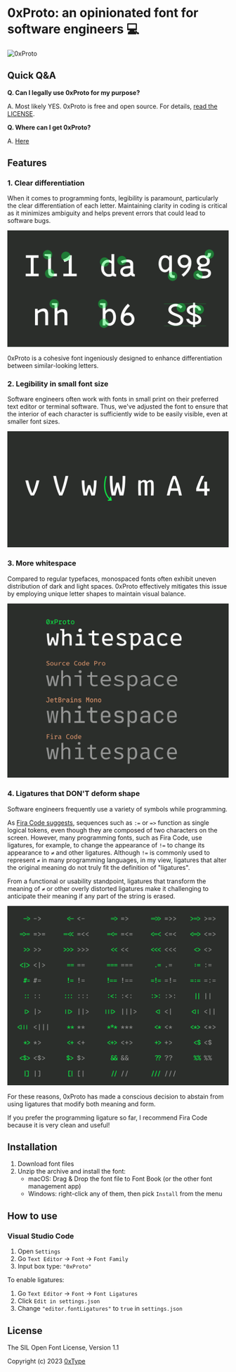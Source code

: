 # 0xProto: an opinionated font for software engineers 💻

![0xProto](./images/hero.gif)

## Quick Q&A

**Q. Can I legally use 0xProto for my purpose?**

A. Most likely YES. 0xProto is free and open source. For details, [read the LICENSE](./LICENSE).

**Q. Where can I get 0xProto?**

A. [Here](https://github.com/0xType/0xProto/releases)

## Features

### 1. Clear differentiation

When it comes to programming fonts, legibility is paramount, particularly the clear differentiation of each letter.
Maintaining clarity in coding is critical as it minimizes ambiguity and helps prevent errors that could lead to software bugs.

![Distinction](./images/distinction.png)

0xProto is a cohesive font ingeniously designed to enhance differentiation between similar-looking letters.

### 2. Legibility in small font size

Software engineers often work with fonts in small print on their preferred text editor or terminal software. Thus, we've adjusted the font to ensure that the interior of each character is sufficiently wide to be easily visible, even at smaller font sizes.

![Legibility in small font size](./images/legibility.png)

### 3. More whitespace

Compared to regular typefaces, monospaced fonts often exhibit uneven distribution of dark and light spaces. 0xProto effectively mitigates this issue by employing unique letter shapes to maintain visual balance.

![More whitespace](./images/whitespace.png)

### 4. Ligatures that DON'T deform shape

Software engineers frequently use a variety of symbols while programming.

As [Fira Code suggests](https://github.com/tonsky/FiraCode#problem), sequences such as `:=` or `=>` function as single logical tokens, even though they are composed of two characters on the screen.
However, many programming fonts, such as Fira Code, use ligatures, for example, to change the appearance of `!=` to change its appearance to `≠` and other ligatures. Although `!=` is commonly used to represent `≠` in many programming languages, in my view, ligatures that alter the original meaning do not truly fit the definition of "ligatures".

From a functional or usability standpoint, ligatures that transform the meaning of `≠` or other overly distorted ligatures make it challenging to anticipate their meaning if any part of the string is erased.

![Ligatures that DON'T deform shape](./images/all_ligatures.png)

For these reasons, 0xProto has made a conscious decision to abstain from using ligatures that modify both meaning and form.

If you prefer the programming ligature so far, I recommend Fira Code because it is very clean and useful!

## Installation

1. Download font files
1. Unzip the archive and install the font:
    - macOS: Drag & Drop the font file to Font Book (or the other font management app)
    - Windows: right-click any of them, then pick `Install` from the menu

## How to use

### Visual Studio Code

1. Open `Settings`
1. Go `Text Editor` -> `Font` -> `Font Family`
1. Input box type: `"0xProto"`

To enable ligatures:

1. Go `Text Editor` -> `Font` -> `Font Ligatures`
1. Click `Edit in settings.json`
1. Change `"editor.fontLigatures"` to `true` in `settings.json`

## License

The SIL Open Font License, Version 1.1

Copyright (c) 2023 [0xType](https://0xtype.dev)